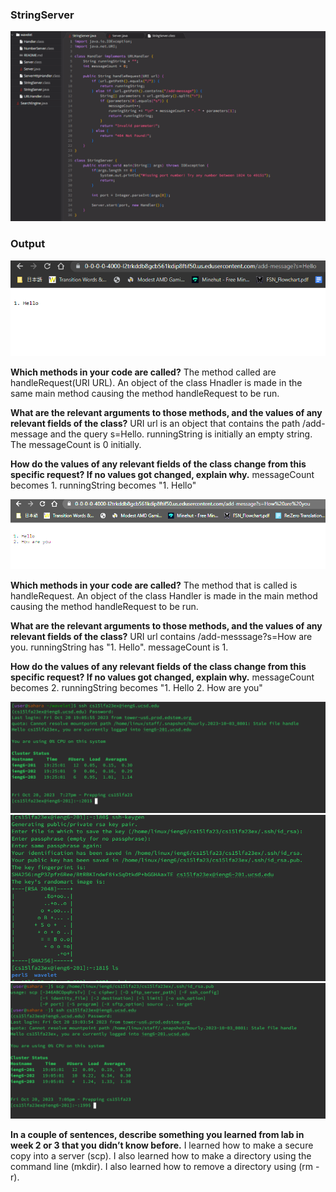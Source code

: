### **StringServer**
![stringserver](lab2ss/stringserver1.PNG)
### **Output**
![hello](lab2ss/hello1.PNG)

**Which methods in your code are called?**
The method called are handleRequest(URI URL). An object of the class Hnadler is made in the same main method causing the method handleRequest to be run.

**What are the relevant arguments to those methods, and the values of any relevant fields of the class?**
URI url is an object that contains the path /add-message and the query s=Hello. runningString is initially an empty  string. The messageCount is 0 initially.

**How do the values of any relevant fields of the class change from this specific request? If no values got changed, explain why.**
messageCount becomes 1. runningString becomes "1. Hello"

![lab](lab2ss/hello2.PNG)

**Which methods in your code are called?**
The method that is called is handleRequest. An object of the class Handler is made in the main method causing the method handleRequest to be run. 

**What are the relevant arguments to those methods, and the values of any relevant fields of the class?**
URI url contains /add-messsage?s=How are you. runningString has "1. Hello". messageCount is 1. 

**How do the values of any relevant fields of the class change from this specific request? If no values got changed, explain why.**
messageCount becomes 2. runningString becomes "1. Hello  2. How are you"

![login](lab2ss/login.PNG)
![keygen](lab2ss/keygen.PNG)
![scp](lab2ss/scp.PNG)

**In a couple of sentences, describe something you learned from lab in week 2 or 3 that you didn’t know before.**
I learned how to make a secure copy into a server (scp). I also learned how to make a directory using the command line (mkdir). I also learned how to remove a directory using (rm -r).

